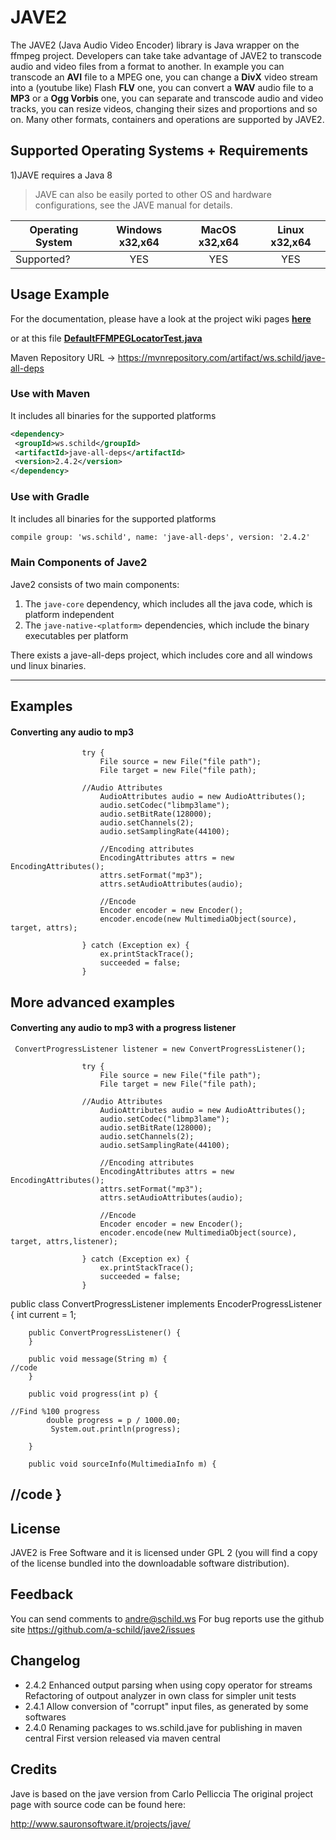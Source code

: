# JAVE2

The JAVE2 (Java Audio Video Encoder) library is Java wrapper on the ffmpeg
project. Developers can take take advantage of JAVE2 to transcode audio 
and video files from a format to another. In example you can transcode
an **AVI** file to a MPEG one, you can change a **DivX** video stream into a
(youtube like) Flash **FLV** one, you can convert a **WAV** audio file to a **MP3** or a
**Ogg Vorbis** one, you can separate and transcode audio and video tracks, you can
resize videos, changing their sizes and proportions and so on.
Many other formats, containers and operations are supported by JAVE2.

## Supported Operating Systems + Requirements 

1)JAVE requires a Java 8
>JAVE can also be easily ported to other OS and hardware configurations, 
see the JAVE manual for details.

| Operating System | Windows x32,x64 | MacOS x32,x64 | Linux x32,x64 |
| ------- | :-----: | :-: | :-----: |
| Supported? | YES | YES  | YES  |


## Usage Example
For the documentation, please have a look at the project wiki pages [**here**](https://github.com/a-schild/jave2/wiki)

or at this file [**DefaultFFMPEGLocatorTest.java**](https://github.com/a-schild/jave2/blob/master/jave-example/src/main/java/ws/schild/jave/example/DefaultFFMPEGLocatorTest.java)


Maven Repository URL -> https://mvnrepository.com/artifact/ws.schild/jave-all-deps

### Use with Maven

It includes all binaries for the supported platforms

<!-- https://mvnrepository.com/artifact/ws.schild/jave-all-deps -->
``` XML
<dependency>
 <groupId>ws.schild</groupId>
 <artifactId>jave-all-deps</artifactId>
 <version>2.4.2</version>
</dependency>
```

### Use with Gradle

It includes all binaries for the supported platforms

``` XML
compile group: 'ws.schild', name: 'jave-all-deps', version: '2.4.2'
```

### Main Components of Jave2
Jave2 consists of two main components:
1. The `jave-core` dependency, which includes all the java code, which is platform independent
2. The `jave-native-<platform>` dependencies, which include the binary executables per platform

There exists a jave-all-deps project, which includes core and all windows und linux binaries.

---
## Examples

#### Converting any audio to mp3
					try {
						File source = new File("file path");		
						File target = new File("file path);
      
					//Audio Attributes
						AudioAttributes audio = new AudioAttributes();
						audio.setCodec("libmp3lame");
						audio.setBitRate(128000);
						audio.setChannels(2);
						audio.setSamplingRate(44100);
						
						//Encoding attributes
						EncodingAttributes attrs = new EncodingAttributes();
						attrs.setFormat("mp3");
						attrs.setAudioAttributes(audio);
						
						//Encode                                            
						Encoder encoder = new Encoder();
						encoder.encode(new MultimediaObject(source), target, attrs);
      
					} catch (Exception ex) {
						ex.printStackTrace();
						succeeded = false;
					}
     
## More advanced examples    

#### Converting any audio to mp3 with a progress listener
     ConvertProgressListener listener = new ConvertProgressListener();

					try {
						File source = new File("file path");		
						File target = new File("file path);
      
					//Audio Attributes
						AudioAttributes audio = new AudioAttributes();
						audio.setCodec("libmp3lame");
						audio.setBitRate(128000);
						audio.setChannels(2);
						audio.setSamplingRate(44100);
						
						//Encoding attributes
						EncodingAttributes attrs = new EncodingAttributes();
						attrs.setFormat("mp3");
						attrs.setAudioAttributes(audio);
						
						//Encode                                            
						Encoder encoder = new Encoder();
						encoder.encode(new MultimediaObject(source), target, attrs,listener);
      
					} catch (Exception ex) {
						ex.printStackTrace();
						succeeded = false;
					}


  public class ConvertProgressListener implements EncoderProgressListener {
		int current = 1;
		
		public ConvertProgressListener() {
		}
		
		public void message(String m) {
    //code
		}
		
		public void progress(int p) {
			
    //Find %100 progress
		 	double progress = p / 1000.00;
			 System.out.println(progress);
   
		}
		
		public void sourceInfo(MultimediaInfo m) {
   //code
		}
---

## License

JAVE2 is Free Software and it is licensed under GPL 2 (you will find a copy of
the license bundled into the downloadable software distribution).


## Feedback

You can send comments to andre@schild.ws
For bug reports use the github site https://github.com/a-schild/jave2/issues

## Changelog
- 2.4.2 Enhanced output parsing when using copy operator for streams
        Refactoring of outpout analyzer in own class for simpler unit tests
- 2.4.1 Allow conversion of "corrupt" input files, as generated by some softwares
- 2.4.0 Renaming packages to ws.schild.jave for publishing in maven central
        First version released via maven central

## Credits

Jave is based on the jave version from Carlo Pelliccia
The original project page with source code can be found here:

http://www.sauronsoftware.it/projects/jave/
